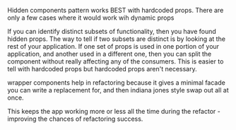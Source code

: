 Hidden components pattern works BEST with hardcoded props.
There are only a few cases where it would work wih dynamic props

If you can identify distinct subsets of functionality, then you have found
hidden props. The way to tell if two subsets are distinct is by looking at the
rest of your application. If one set of props is used in one portion of your
application, and another used in a different one, then you can split the component
without really affecting any of the consumers. This is easier to tell with hardcoded props
but hardcoded props aren't necessary.

wrapper components help in refactoring because it gives a minimal facade you can
write a replacement for, and then indiana jones style swap out all at once.

This keeps the app working more or less all the time during the refactor - improving
the chances of refactoring success.

